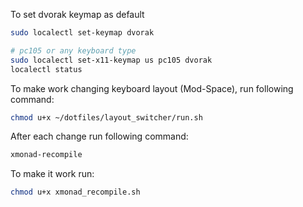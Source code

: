 To set dvorak keymap as default
```sh
sudo localectl set-keymap dvorak

# pc105 or any keyboard type
sudo localectl set-x11-keymap us pc105 dvorak
localectl status
```

To make work changing keyboard layout (Mod-Space), run following command:
```sh
chmod u+x ~/dotfiles/layout_switcher/run.sh
```

After each change run following command:
```sh
xmonad-recompile
```

To make it work run:
```sh
chmod u+x xmonad_recompile.sh
```
